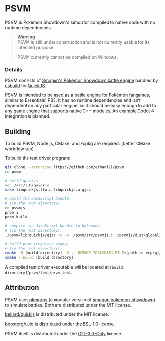 # PSVM

PSVM is Pokémon Showdown's simulator compiled to native code with no runtime dependencies.

> **Warning**  
> PSVM is still under construction and is not currently usable for its intended purpose.
>
> PSVM currently cannot be compiled on Windows.

### Details

PSVM consists of [Smogon's Pokémon Showdown battle engine](https://github.com/smogon/pokemon-showdown) bundled
by [esbuild](https://esbuild.github.io) for [QuickJS](https://github.com/bellard/quickjs).

PSVM is intended to be used as a battle engine for Pokémon fangames, similar to Essentials' PBS. It has no runtime
dependencies and isn't dependent on any particular engine, so it should be easy enough to add to any game engine that
supports native C++ modules. An example Godot 4 integration is planned.

## Building

To build PSVM, Node.js, CMake, and vcpkg are required. (better CMake workflow wip)

To build the test driver program:

```bash
git clone --recursive https://github.com/ethanl21/psvm
cd psvm

# build quickjs
cd ./src/lib/quickjs
make libquickjs.lto.a libquickjs.a qjsc

# build the JavaScript bundle
# (in the root directory)
cd psvmjs
pnpm i
pnpm build

# compile the JavaScript bundle to bytecode
# (in the root directory)
./psvm/lib/quickjs/qjsc -c -o ./psvm/src/psvmjs.c ./psvmjs/dist/globalize.js 

# build psvm (requires vcpkg)
# (in the root directory)
cmake -B [build directory] -S . -DCMAKE_TOOLCHAIN_FILE=[path to vcpkg]/scripts/buildsystems/vcpkg.cmake
cmake --build [build directory]
```

A compiled test driver executable will be located at ``[build directory]/psvm/test/psvm_test``.

## Attribution

PSVM uses [pkmn/ps](https://github.com/pkmn/ps) (a modular version
of [smogon/pokemon-showdown](https://github.com/smogon/pokemon-showdown)) to simulate battles. Both are distributed
under the MIT license.

[bellard/quickjs](https://github.com/bellard/quickjs) is distributed under the MIT license.

[boostorg/uuid](https://github.com/boostorg/uuid) is distributed under the BSL-1.0 license.

PSVM itself is distributed under the [GPL-3.0-Only](https://choosealicense.com/licenses/gpl-3.0/) license.

